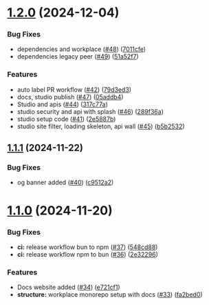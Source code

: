 # [1.2.0](https://github.com/KeptCodes/StatStream/compare/v1.1.1...v1.2.0) (2024-12-04)


### Bug Fixes

* dependencies and workplace ([#48](https://github.com/KeptCodes/StatStream/issues/48)) ([7011cfe](https://github.com/KeptCodes/StatStream/commit/7011cfe7b95317900bb4d384830a28854395aea0))
* dependencies legacy peer ([#49](https://github.com/KeptCodes/StatStream/issues/49)) ([51a52f7](https://github.com/KeptCodes/StatStream/commit/51a52f7efc85caecb89a82d7175f43b0714eb735))


### Features

* auto label PR workflow ([#42](https://github.com/KeptCodes/StatStream/issues/42)) ([79d3ed3](https://github.com/KeptCodes/StatStream/commit/79d3ed33f780b4e340aff06056bb40debef6f8db))
* docs, studio publish ([#47](https://github.com/KeptCodes/StatStream/issues/47)) ([05addb4](https://github.com/KeptCodes/StatStream/commit/05addb4465ccee2805f03af46576728f3f456796))
* Studio and apis ([#44](https://github.com/KeptCodes/StatStream/issues/44)) ([317c77a](https://github.com/KeptCodes/StatStream/commit/317c77a6a643d376abe719ad08296caab75e9b37))
* studio security and api with splash ([#46](https://github.com/KeptCodes/StatStream/issues/46)) ([289f36a](https://github.com/KeptCodes/StatStream/commit/289f36a23e14cd315dfe36405ea05a0f6718c1a4))
* studio setup code ([#41](https://github.com/KeptCodes/StatStream/issues/41)) ([2e5887b](https://github.com/KeptCodes/StatStream/commit/2e5887b6ff9dac3883873347f7d8844e1b16facd))
* studio site filter, loading skeleton, api wall ([#45](https://github.com/KeptCodes/StatStream/issues/45)) ([b5b2532](https://github.com/KeptCodes/StatStream/commit/b5b25323ef8cd191cccf3dab3c369b3ed25ea2a3))

## [1.1.1](https://github.com/KeptCodes/StatStream/compare/v1.1.0...v1.1.1) (2024-11-22)


### Bug Fixes

* og banner added ([#40](https://github.com/KeptCodes/StatStream/issues/40)) ([c9512a2](https://github.com/KeptCodes/StatStream/commit/c9512a2c8970836498cb217da53bb01693380913))

# [1.1.0](https://github.com/KeptCodes/StatStream/compare/v1.0.2...v1.1.0) (2024-11-20)


### Bug Fixes

* **ci:** release workflow bun to npm ([#37](https://github.com/KeptCodes/StatStream/issues/37)) ([548cd88](https://github.com/KeptCodes/StatStream/commit/548cd88300b65c36c9ac08508f7da24457a6e9e1))
* **ci:** release workflow npm to bun ([#36](https://github.com/KeptCodes/StatStream/issues/36)) ([2e32296](https://github.com/KeptCodes/StatStream/commit/2e32296ea94ba7e734820144dda5ec39798537cb))


### Features

* Docs website added ([#34](https://github.com/KeptCodes/StatStream/issues/34)) ([e721cf1](https://github.com/KeptCodes/StatStream/commit/e721cf125f60e33d0332f560911b6afbbdb354a9))
* **structure:** workplace monorepo setup with docs ([#33](https://github.com/KeptCodes/StatStream/issues/33)) ([fa2bed0](https://github.com/KeptCodes/StatStream/commit/fa2bed067050e109bec2cd4383fe545cad1277b7))

